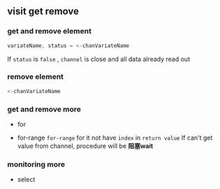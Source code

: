 ##  visit get remove
###   get and remove element
```go
variateName, status = <-chanVariateName
```
If `status` is `false` , `channel` is close and all data already read out


###   remove element
```go
<-chanVariateName
```


###   get and remove more
* for

* for-range
`for-range` for it not have `index` in `return value`
If can't get value from channel, procedure will be **阻塞wait** 


###   monitoring more
* select
